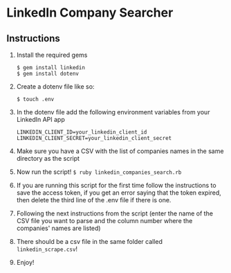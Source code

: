 # LinkedIn Company Searcher

## Instructions

1. Install the required gems

   ```
   $ gem install linkedin
   $ gem install dotenv
   ```

2. Create a dotenv file like so:

   `$ touch .env`
3. In the dotenv file add the following environment variables from your LinkedIn API app

   ```
   LINKEDIN_CLIENT_ID=your_linkedin_client_id
   LINKEDIN_CLIENT_SECRET=your_linkedin_client_secret
   ```

4. Make sure you have a CSV with the list of companies names in the same directory as the script

5. Now run the script! `$ ruby linkedin_companies_search.rb`

6. If you are running this script for the first time follow the instructions to save the access token, if you get an error saying that the token expired, then delete the third line of the .env file if there is one.

7. Following the next instructions from the script (enter the name of the CSV file you want to parse and the column number where the companies' names are listed)

8. There should be a csv file in the same folder called `linkedin_scrape.csv`!

9. Enjoy!
